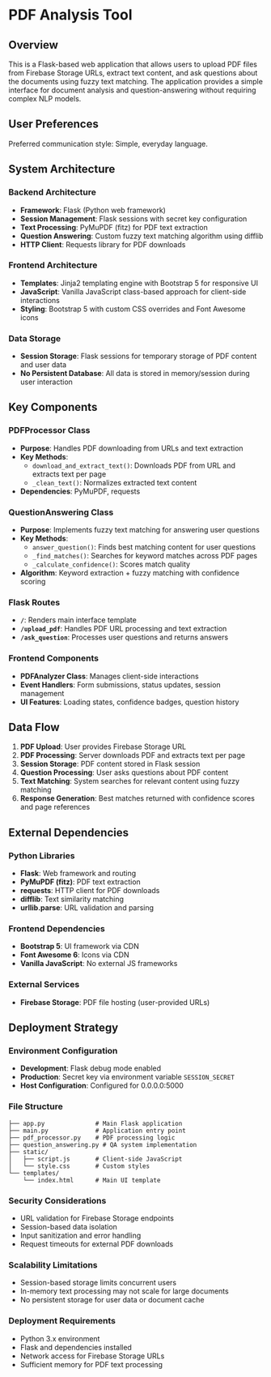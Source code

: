 # PDF Analysis Tool

## Overview

This is a Flask-based web application that allows users to upload PDF files from Firebase Storage URLs, extract text content, and ask questions about the documents using fuzzy text matching. The application provides a simple interface for document analysis and question-answering without requiring complex NLP models.

## User Preferences

Preferred communication style: Simple, everyday language.

## System Architecture

### Backend Architecture
- **Framework**: Flask (Python web framework)
- **Session Management**: Flask sessions with secret key configuration
- **Text Processing**: PyMuPDF (fitz) for PDF text extraction
- **Question Answering**: Custom fuzzy text matching algorithm using difflib
- **HTTP Client**: Requests library for PDF downloads

### Frontend Architecture
- **Templates**: Jinja2 templating engine with Bootstrap 5 for responsive UI
- **JavaScript**: Vanilla JavaScript class-based approach for client-side interactions
- **Styling**: Bootstrap 5 with custom CSS overrides and Font Awesome icons

### Data Storage
- **Session Storage**: Flask sessions for temporary storage of PDF content and user data
- **No Persistent Database**: All data is stored in memory/session during user interaction

## Key Components

### PDFProcessor Class
- **Purpose**: Handles PDF downloading from URLs and text extraction
- **Key Methods**:
  - `download_and_extract_text()`: Downloads PDF from URL and extracts text per page
  - `_clean_text()`: Normalizes extracted text content
- **Dependencies**: PyMuPDF, requests

### QuestionAnswering Class
- **Purpose**: Implements fuzzy text matching for answering user questions
- **Key Methods**:
  - `answer_question()`: Finds best matching content for user questions
  - `_find_matches()`: Searches for keyword matches across PDF pages
  - `_calculate_confidence()`: Scores match quality
- **Algorithm**: Keyword extraction + fuzzy matching with confidence scoring

### Flask Routes
- **`/`**: Renders main interface template
- **`/upload_pdf`**: Handles PDF URL processing and text extraction
- **`/ask_question`**: Processes user questions and returns answers

### Frontend Components
- **PDFAnalyzer Class**: Manages client-side interactions
- **Event Handlers**: Form submissions, status updates, session management
- **UI Features**: Loading states, confidence badges, question history

## Data Flow

1. **PDF Upload**: User provides Firebase Storage URL
2. **PDF Processing**: Server downloads PDF and extracts text per page
3. **Session Storage**: PDF content stored in Flask session
4. **Question Processing**: User asks questions about PDF content
5. **Text Matching**: System searches for relevant content using fuzzy matching
6. **Response Generation**: Best matches returned with confidence scores and page references

## External Dependencies

### Python Libraries
- **Flask**: Web framework and routing
- **PyMuPDF (fitz)**: PDF text extraction
- **requests**: HTTP client for PDF downloads
- **difflib**: Text similarity matching
- **urllib.parse**: URL validation and parsing

### Frontend Dependencies
- **Bootstrap 5**: UI framework via CDN
- **Font Awesome 6**: Icons via CDN
- **Vanilla JavaScript**: No external JS frameworks

### External Services
- **Firebase Storage**: PDF file hosting (user-provided URLs)

## Deployment Strategy

### Environment Configuration
- **Development**: Flask debug mode enabled
- **Production**: Secret key via environment variable `SESSION_SECRET`
- **Host Configuration**: Configured for 0.0.0.0:5000

### File Structure
```
├── app.py              # Main Flask application
├── main.py             # Application entry point
├── pdf_processor.py    # PDF processing logic
├── question_answering.py # QA system implementation
├── static/
│   ├── script.js       # Client-side JavaScript
│   └── style.css       # Custom styles
└── templates/
    └── index.html      # Main UI template
```

### Security Considerations
- URL validation for Firebase Storage endpoints
- Session-based data isolation
- Input sanitization and error handling
- Request timeouts for external PDF downloads

### Scalability Limitations
- Session-based storage limits concurrent users
- In-memory text processing may not scale for large documents
- No persistent storage for user data or document cache

### Deployment Requirements
- Python 3.x environment
- Flask and dependencies installed
- Network access for Firebase Storage URLs
- Sufficient memory for PDF text processing